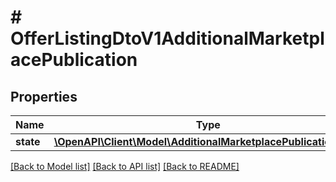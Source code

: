 # # OfferListingDtoV1AdditionalMarketplacePublication

## Properties

Name | Type | Description | Notes
------------ | ------------- | ------------- | -------------
**state** | [**\OpenAPI\Client\Model\AdditionalMarketplacePublicationState**](AdditionalMarketplacePublicationState.md) |  | [optional]

[[Back to Model list]](../../README.md#models) [[Back to API list]](../../README.md#endpoints) [[Back to README]](../../README.md)
